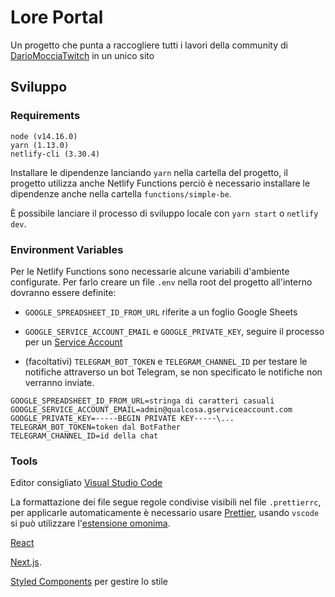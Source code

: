 # Lore Portal

Un progetto che punta a raccogliere tutti i lavori della community di [DarioMocciaTwitch](https://www.twitch.tv/dariomocciatwitch) in un unico sito

## Sviluppo

### Requirements

```
node (v14.16.0)
yarn (1.13.0)
netlify-cli (3.30.4)
```

Installare le dipendenze lanciando `yarn` nella cartella del progetto, il progetto utilizza anche Netlify Functions perciò è necessario installare le dipendenze anche nella cartella `functions/simple-be`.

È possibile lanciare il processo di sviluppo locale con `yarn start` o `netlify dev`.

### Environment Variables

Per le Netlify Functions sono necessarie alcune variabili d'ambiente configurate. Per farlo creare un file `.env` nella root del progetto all'interno dovranno essere definite:

- `GOOGLE_SPREADSHEET_ID_FROM_URL` riferite a un foglio Google Sheets
- `GOOGLE_SERVICE_ACCOUNT_EMAIL` e `GOOGLE_PRIVATE_KEY`, seguire il processo per un [Service Account](https://github.com/theoephraim/node-google-spreadsheet/blob/756d57fea3e1cf1d5ba6a38b12210102da0bf621/docs/getting-started/authentication.md) 

- (facoltativi) `TELEGRAM_BOT_TOKEN` e `TELEGRAM_CHANNEL_ID` per testare le notifiche attraverso un bot Telegram, se non specificato le notifiche non verranno inviate.

```
GOOGLE_SPREADSHEET_ID_FROM_URL=stringa di caratteri casuali
GOOGLE_SERVICE_ACCOUNT_EMAIL=admin@qualcosa.gserviceaccount.com
GOOGLE_PRIVATE_KEY=-----BEGIN PRIVATE KEY-----\...
TELEGRAM_BOT_TOKEN=token dal BotFather
TELEGRAM_CHANNEL_ID=id della chat
```

### Tools

Editor consigliato [Visual Studio Code](https://code.visualstudio.com/)

La formattazione dei file segue regole condivise visibili nel file `.prettierrc`, per applicarle automaticamente è necessario usare [Prettier](https://prettier.io/), usando `vscode` si può utilizzare l'[estensione omonima](https://marketplace.visualstudio.com/items?itemName=esbenp.prettier-vscode).

[React](https://reactjs.org/)

[Next.js](https://nextjs.org/).

[Styled Components](https://styled-components.com/) per gestire lo stile
